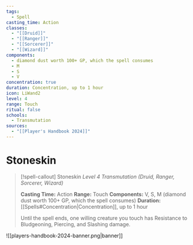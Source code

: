 ```yaml
---
tags:
  - Spell
casting_time: Action
classes:
  - "[[Druid]]"
  - "[[Ranger]]"
  - "[[Sorcerer]]"
  - "[[Wizard]]"
components:
  - diamond dust worth 100+ GP, which the spell consumes
  - M
  - S
  - V
concentration: true
duration: Concentration, up to 1 hour
icon: LiWand2
level: 4
range: Touch
ritual: false
schools:
  - Transmutation
sources:
  - "[[Player's Handbook 2024]]"
---
```


# Stoneskin

>[!spell-callout] Stoneskin
>_Level 4 Transmutation (Druid, Ranger, Sorcerer, Wizard)_
>
>**Casting Time:** Action
>**Range:** Touch
>**Components:** V, S, M (diamond dust worth 100+ GP, which the spell consumes)
>**Duration:** [[Spells#Concentration\|Concentration]], up to 1 hour
>
>Until the spell ends, one willing creature you touch has Resistance to Bludgeoning, Piercing, and Slashing damage.


![[players-handbook-2024-banner.png|banner]]

